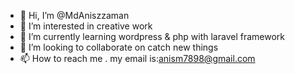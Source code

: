 - 👋 Hi, I’m @MdAniszzaman
- 👀 I’m interested in creative work
- 🌱 I’m currently learning wordpress & php with laravel framework
- 💞️ I’m looking to collaborate on catch new things
- 📫 How to reach me . my email is:anism7898@gmail.com

<!---
MdAniszzaman/MdAniszzaman is a ✨ special ✨ repository because its `README.md` (this file) appears on your GitHub profile.
You can click the Preview link to take a look at your changes.
--->
